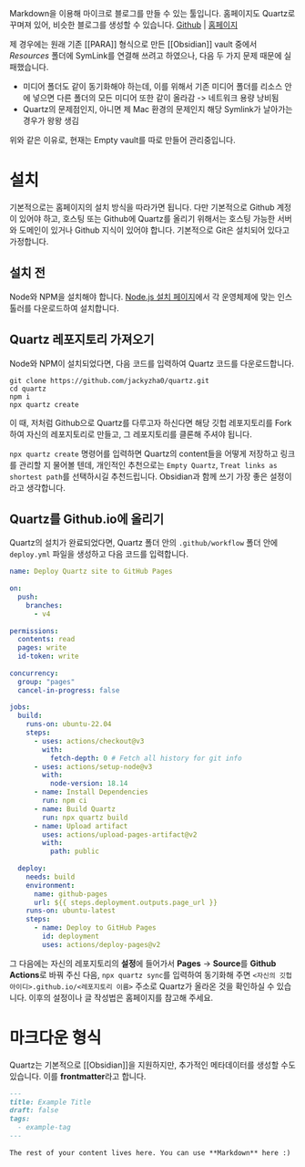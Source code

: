 Markdown을 이용해 마이크로 블로그를 만들 수 있는 툴입니다. 홈페이지도 Quartz로 꾸며져 있어, 비슷한 블로그를 생성할 수 있습니다.
[Github](https://github.com/jackyzha0/quartz)  |  [홈페이지](https://quartz.jzhao.xyz/)


제 경우에는 원래 기존 [[PARA]] 형식으로 만든 [[Obsidian]] vault 중에서 *Resources* 폴더에 SymLink를 연결해 쓰려고 하였으나, 다음 두 가지 문제 때문에 실패했습니다.
- 미디어 폴더도 같이 동기화해야 하는데, 이를 위해서 기존 미디어 폴더를 리소스 안에 넣으면 다른 폴더의 모든 미디어 또한 같이 올라감 -> 네트워크 용량 낭비됨
- Quartz의 문제점인지, 아니면 제 Mac 환경의 문제인지 해당 Symlink가 날아가는 경우가 왕왕 생김

위와 같은 이유로, 현재는 Empty vault를 따로 만들어 관리중입니다.

# 설치
기본적으로는 홈페이지의 설치 방식을 따라가면 됩니다. 다만 기본적으로 Github 계정이 있어야 하고, 호스팅 또는 Github에 Quartz를 올리기 위해서는 호스팅 가능한 서버와 도메인이 있거나 Github 지식이 있어야 합니다. 기본적으로 Git은 설치되어 있다고 가정합니다.
## 설치 전
Node와 NPM을 설치해야 합니다. [Node.js 설치 페이지](https://nodejs.org/en/download)에서 각 운영체제에 맞는 인스톨러를 다운로드하여 설치합니다.
## Quartz 레포지토리 가져오기
Node와 NPM이 설치되었다면, 다음 코드를 입력하여 Quartz 코드를 다운로드합니다.
```shell
git clone https://github.com/jackyzha0/quartz.git
cd quartz
npm i
npx quartz create
```
이 때, 저처럼 Github으로 Quartz를 다루고자 하신다면 해당 깃헙 레포지토리를 Fork하여 자신의 레포지토리로 만들고, 그 레포지토리를 클론해 주셔야 됩니다.

`npx quartz create` 명령어를 입력하면 Quartz의 content들을 어떻게 저장하고 링크를 관리할 지 물어볼 텐데, 개인적인 추천으로는 `Empty Quartz`, `Treat links as shortest path`를 선택하시길 추천드립니다. Obsidian과 함께 쓰기 가장 좋은 설정이라고 생각합니다.
## Quartz를 Github.io에 올리기
Quartz의 설치가 완료되었다면, Quartz 폴더 안의 `.github/workflow` 폴더 안에 `deploy.yml` 파일을 생성하고 다음 코드를 입력합니다.
```yaml
name: Deploy Quartz site to GitHub Pages
 
on:
  push:
    branches:
      - v4
 
permissions:
  contents: read
  pages: write
  id-token: write
 
concurrency:
  group: "pages"
  cancel-in-progress: false
 
jobs:
  build:
    runs-on: ubuntu-22.04
    steps:
      - uses: actions/checkout@v3
        with:
          fetch-depth: 0 # Fetch all history for git info
      - uses: actions/setup-node@v3
        with:
          node-version: 18.14
      - name: Install Dependencies
        run: npm ci
      - name: Build Quartz
        run: npx quartz build
      - name: Upload artifact
        uses: actions/upload-pages-artifact@v2
        with:
          path: public
 
  deploy:
    needs: build
    environment:
      name: github-pages
      url: ${{ steps.deployment.outputs.page_url }}
    runs-on: ubuntu-latest
    steps:
      - name: Deploy to GitHub Pages
        id: deployment
        uses: actions/deploy-pages@v2
```

그 다음에는 자신의 레포지토리의 **설정**에 들어가서 **Pages** -> **Source**를 **Github Actions**로 바꿔 주신 다음, `npx quartz sync`를 입력하여 동기화해 주면 `<자신의 깃헙 아이디>.github.io/<레포지토리 이름>` 주소로 Quartz가 올라온 것을 확인하실 수 있습니다. 이후의 설정이나 글 작성법은 홈페이지를 참고해 주세요.

# 마크다운 형식
Quartz는 기본적으로 [[Obsidian]]을 지원하지만, 추가적인 메타데이터를 생성할 수도 있습니다. 이를 **frontmatter**라고 합니다.
```Markdown
---
title: Example Title
draft: false
tags:
  - example-tag
---
 
The rest of your content lives here. You can use **Markdown** here :)
```
